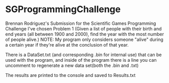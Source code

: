 # SGProgrammingChallenge
Brennan Rodriguez's Submission for the Scientific Games Programming Challenge
I've chosen Problem 1 (Given a list of people with their birth and end years (all between 1900 and 2000), find the year with the most number of people alive.)
NOTE: My program only considers someone "alive" during a certain year if they're alive at the conclusion of that year.

There is a DataSet.txt (and corresponding .bin for internal use) that can be used with the program, and inside of the program there is a line you can uncomment to regenerate a new data set(both the .bin and .txt)

The results are printed to the console and saved to Results.txt
